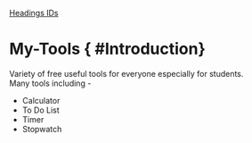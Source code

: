 [Headings IDs](#Introduction)
# My-Tools { #Introduction}

Variety of free useful tools for everyone especially for students.<br>
Many tools including - 

* Calculator
* To Do List
* Timer
* Stopwatch
